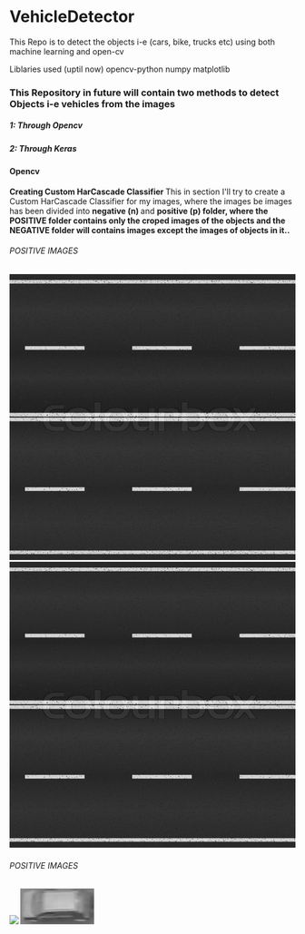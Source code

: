 # VehicleDetector
This Repo is to detect the objects i-e  (cars, bike, trucks etc) using both machine learning and open-cv

Liblaries used (uptil now)
opencv-python
numpy
matplotlib

<h3> This Repository in future will contain two methods to detect Objects i-e vehicles  from the images </h3>
<h5> 1: Through Opencv </h5>
<h5> 2: Through Keras </h5>

<h4> Opencv </h4> 
<b> Creating Custom HarCascade Classifier </b>
This in section I'll try to create a Custom HarCascade Classifier for my images, where the images be images has been divided into 
<b> negative (n) </b> and <b> positive (p) </n> folder, where the POSITIVE folder contains only the croped images of the objects
and the NEGATIVE folder will contains images except the images of objects in it.. 

<h6> POSITIVE IMAGES </h6>
<img src = 'n/n21.jpg' />
<img src = 'n/n21.jpg' />

<h6> POSITIVE IMAGES </h6>
<img src = 'p/pos21.jpg' />
<img src = 'p/pos1.jpg' />
